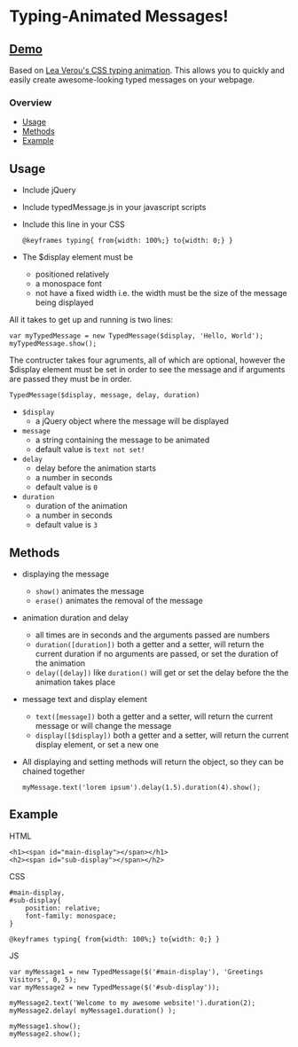 # Typing-Animated Messages!

## [Demo][demo]

Based on [Lea Verou's CSS typing animation][1]. This allows you to quickly and easily create awesome-looking typed messages on your webpage.

### Overview
- [Usage](#usage)
- [Methods](#methods)
- [Example](#example)

## Usage

- Include jQuery
- Include typedMessage.js in your javascript scripts
- Include this line in your CSS

    `@keyframes typing{ from{width: 100%;} to{width: 0;} }`

- The $display element must be 
    - positioned relatively
    - a monospace font
    - not have a fixed width i.e. the width must be the size of the message being displayed

All it takes to get up and running is two lines:

    var myTypedMessage = new TypedMessage($display, 'Hello, World');
    myTypedMessage.show();

The contructer takes four agruments, all of which are optional, however the $display element must be set in order to see the message and if arguments are passed they must be in order.

    TypedMessage($display, message, delay, duration)

- `$display` 
    - a jQuery object where the message will be displayed
- `message` 
    - a string containing the message to be animated
    - default value is `text not set!`
- `delay` 
    - delay before the animation starts
    - a number in seconds
    - default value is `0`
- `duration` 
    - duration of the animation
    - a number in seconds
    - default value is `3`

## Methods

- displaying the message
    - `show()` animates the message
    - `erase()` animates the removal of the message
- animation duration and delay
    - all times are in seconds and the arguments passed are numbers
    - `duration([duration])` both a getter and a setter, will return the current duration if no arguments are passed, or set the duration of the animation
    - `delay([delay])` like `duration()` will get or set the delay before the the animation takes place
- message text and display element
    - `text([message])` both a getter and a setter, will return the current message or will change the message
    - `display([$display])` both a getter and a setter, will return the current display element, or set a new one
- All displaying and setting methods will return the object, so they can be chained together

    `myMessage.text('lorem ipsum').delay(1.5).duration(4).show();`
    
## Example

HTML

    <h1><span id="main-display"></span></h1>
    <h2><span id="sub-display"></span></h2>

CSS

    #main-display,
    #sub-display{
        position: relative;
        font-family: monospace;
    }

    @keyframes typing{ from{width: 100%;} to{width: 0;} }

JS

    var myMessage1 = new TypedMessage($('#main-display'), 'Greetings Visitors', 0, 5);
    var myMessage2 = new TypedMessage($('#sub-display'));

    myMessage2.text('Welcome to my awesome website!').duration(2);
    myMessage2.delay( myMessage1.duration() );
    
    myMessage1.show();
    myMessage2.show();




[demo]: http://zgulde.github.io/typed_message_demo.html
[1]: http://lea.verou.me/2011/09/pure-css3-typing-animation-with-steps/